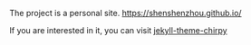 The project is a personal site.
https://shenshenzhou.github.io/

If you are interested in it,
you can visit [jekyll-theme-chirpy](https://github.com/cotes2020/jekyll-theme-chirpy)
